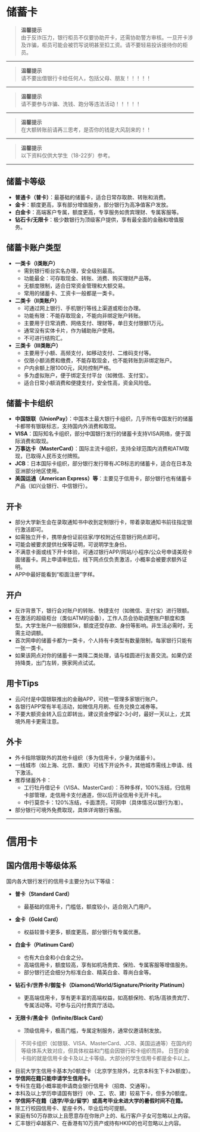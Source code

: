 # 储蓄卡

> **温馨提示**  
> 由于反诈压力，银行柜员不仅要协助开卡，还需协助警方审核。一旦开卡涉及诈骗，柜员可能会被罚写说明甚至扣工资。请不要轻易投诉接待你的柜员。

---

> **温馨提示**  
> 请不要出借银行卡给任何人，包括父母、朋友！！！！！

---

> **温馨提示**  
> 请不要参与诈骗、洗钱、跑分等违法活动！！！！！

---

> **温馨提示**  
> 在大额转账前请再三思考，是否你的钱是大风刮来的！！

---

> **温馨提示**  
> 以下资料仅供大学生（18-22岁）参考。

---


## 储蓄卡等级

- **普通卡（普卡）**：最基础的储蓄卡，适合日常存取款、转账和消费。
- **金卡**：额度更高，享有部分增值服务，部分银行为高净值客户发放。
- **白金卡**：高端客户专属，额度更高，专享服务如贵宾理财、专属客服等。
- **钻石卡/无限卡**：极少数银行为顶级客户提供，享有最全面的金融和增值服务。

## 储蓄卡账户类型

- **一类卡（Ⅰ类账户）**
  - 需到银行柜台实名办理，安全级别最高。
  - 功能最全：可存取现金、转账、消费、购买理财产品等。
  - 无额度限制，适合日常资金管理和大额交易。
  - 常用的储蓄卡、工资卡一般都是一类卡。
- **二类卡（Ⅱ类账户）**
  - 可通过网上银行、手机银行等线上渠道或柜台办理。
  - 功能有限：不能存取现金，不能向非绑定账户转账。
  - 主要用于日常消费、网络支付、理财等，单日支付限额1万元。
  - 通常没有实体卡片，作为辅助账户使用。
  - 不可进行结购汇。
- **三类卡（Ⅲ类账户）**
  - 主要用于小额、高频支付，如移动支付、二维码支付等。
  - 仅限小额消费和缴费，不能存取现金，也不能转账到非绑定账户。
  - 户内余额上限1000元，风险控制严格。
  - 多为虚拟账户，便于绑定支付平台（如微信、支付宝）。
  - 适合日常小额消费和便捷支付，安全性高，资金风险低。

## 储蓄卡卡组织

- **中国银联（UnionPay）**：中国本土最大银行卡组织，几乎所有中国发行的储蓄卡都带有银联标志，支持国内外消费和取现。
- **VISA**：国际知名卡组织，部分中国银行发行的储蓄卡支持VISA网络，便于国际消费和取现。
- **万事达卡（MasterCard）**：国际主流卡组织，支持全球范围内消费和ATM取现，已取得人民币支付牌照。
- **JCB**：日本国际卡组织，部分银行发行带有JCB标志的储蓄卡，适合在日本及亚洲部分地区使用。
- **美国运通（American Express）等**：主要见于信用卡，部分银行也有储蓄卡产品（如兴业银行、中信银行）。

## 开卡

- 部分大学新生会在录取通知书中收到定制银行卡，带着录取通知书前往指定银行激活即可。
- 如需独立开卡，携带身份证前往家/学校附近任意银行网点即可。
- 可能会被要求提供社保等证明，可说明学生身份。
- 不满意卡面或线下开卡体验，可通过银行APP/网站/小程序/公众号申请美观卡面储蓄卡。网上申请审批后，线下网点仅负责激活，小概率会被要求额外证明。
- APP中最好能看到“柜面注册”字样。

## 开户

- 反诈背景下，银行会对账户的转账、快捷支付（如微信、支付宝）进行限额。
- 在激活的超级柜台（类似ATM的设备），工作人员会协助调整账户额度和类型。大学生账户一般限额5k，额度还受存款、身份等影响。非生活必需时，无需主动调额。
- 首次网申的储蓄卡都为一类卡，个人持有卡类型有数量限制，每家银行只能有一张一类卡。
- 如果该网点对你的储蓄卡一类降二类处理，请与桂圆进行友善交流。如果仍坚持降类，出门左转，换家网点试试。

## 用卡Tips

- 云闪付是中国银联推出的金融APP，可统一管理多家银行账户。
- 各银行APP常有羊毛活动，如微信月月刷、任务兑换立减券等。
- 不要大额资金转入后立即转出，建议资金停留2-3小时，最好一天以上，尤其境外用卡更需注意。

## 外卡

- 外卡指除银联外的其他卡组织（多为信用卡，少量为储蓄卡）。
- 一线城市（如上海、北京、重庆）可线下开设外卡，其他城市需线上申请、线下激活。
- 推荐储蓄外卡：
  - 工行牡丹借记卡（VISA、MasterCard）：币种多样，100%冻结，归信用卡部管理，走信用卡支付通道，但以后开设信用卡无开卡礼。
  - 中行莫奈卡：120%冻结，卡面漂亮，可网申（具体情况以银行为准）。
- 部分银行可境外免费取现，具体详询银行客服。

---

# 信用卡

## 国内信用卡等级体系

国内各大银行发行的信用卡主要分为以下等级：

- **普卡（Standard Card）**
  - 最基础的信用卡，门槛低，额度较小，适合刚入门用户。

- **金卡（Gold Card）**
  - 权益较普卡更多，额度更高，部分银行有专属优惠。

- **白金卡（Platinum Card）**
  - 也有大白金和小白金之分。
  - 高端信用卡，额度较高，享有如机场贵宾、保险、专属客服等增值服务。
  - 部分银行还会细分为标准白金、精英白金、尊尚白金等。

- **钻石卡/世界卡/御玺卡（Diamond/World/Signature/Priority Platinum）**
  - 更高端信用卡，享有更丰富的高端权益，如高额保险、机场/高铁贵宾厅、专属活动等。可参与云闪付贵宾厅活动。

- **无限卡/黑金卡（Infinite/Black Card）**
  - 顶级信用卡，极高门槛，专属定制服务，通常仅邀请制发放。

> 不同卡组织（如银联、VISA、MasterCard、JCB、美国运通等）在国内的等级体系大致对应，但具体权益和门槛会因银行和卡组织而异。
> 日签的金卡指的就是信用卡金卡及以上卡等级。大部分的学生信用卡都是金卡以上。

- 目前大学生信用卡基本为0额度卡（北京学生除外，北京本科生下卡2k额度）。
- **学信网在籍只能申请学生信用卡。**
- 专科生在籍小概率能申请商业银行信用卡（招商、交通等）。
- 本科及以上学历申请国有银行（中、工、农、建）较易下卡，但多为0额度。
- **学信网不在籍（退学/毕业/留学）或高考毕业未进大学的暑假时间不在籍。**
- 除工行校园信用卡、星座卡外，毕业后均可提额。
- 家庭有50万存款以上且愿意存在你账户上的、私行客户子女可忽略以上内容。
- 汇丰银行卓越客户、在香港有10万资产或持有HKID的也可忽略以上内容。
